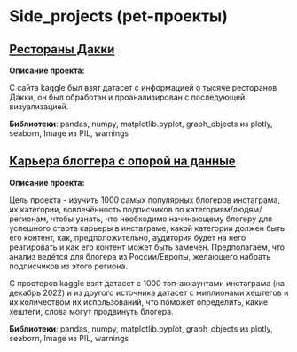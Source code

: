 # Side_projects (pet-проекты)
## [Рестораны Дакки](https://github.com/Barikko/Side_projects/blob/main/%D0%A0%D0%B5%D1%81%D1%82%D0%BE%D1%80%D0%B0%D0%BD%D1%8B%20%D0%94%D0%B0%D0%BA%D0%BA%D0%B8.ipynb)
**Описание проекта:** 

С сайта kaggle был взят датасет с информацией о тысяче ресторанов Дакки, он был обработан и проанализирован с последующей визуализацией.

**Библиотеки**: pandas, numpy, matplotlib.pyplot, graph_objects из plotly, seaborn, Image из PIL, warnings

## [Карьера блоггера с опорой на данные](https://github.com/Barikko/Side_projects/tree/main/Insta)

**Описание проекта:**

Цель проекта - изучить 1000 самых популярных блогеров инстаграма, их категории, вовлечённость подписчиков по категориям/людям/регионам, чтобы узнать, что необходимо начинающему блогеру для успешного старта карьеры в инстаграме, какой категории должен быть его контент, как, предположительно, аудитория будет на него реагировать и как его контент может быть замечен. Предполагаем, что анализ ведётся для блогера из России/Европы, желающего набрать подписчиков из этого региона.

С просторов kaggle взят датасет с 1000 топ-аккаунтами инстаграма (на декабрь 2022) и из другого источника датасет с миллионами хештегов и их количеством их использований, что поможет определить, какие хештеги, слова могут продвинуть блогера.

**Библиотеки**: pandas, numpy, matplotlib.pyplot, graph_objects из plotly, seaborn, Image из PIL, warnings
